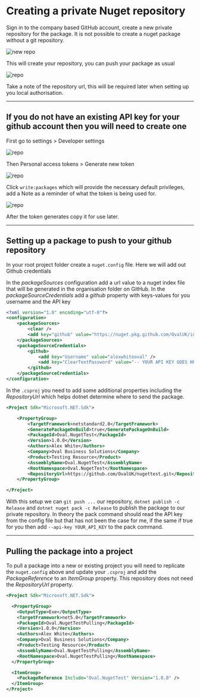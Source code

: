 # Creating a private Nuget repository

Sign in to the company based GitHub account, create a new private repository for the package. It is not possible to create a nuget package without a git repository.

![new repo](https://s3.eu-west-1.amazonaws.com/ovalgeneric/public/assets/nuget-guide/create-repo.png)

This will create your repository, you can push your package as usual

![repo](https://s3.eu-west-1.amazonaws.com/ovalgeneric/public/assets/nuget-guide/new-repo.png)

Take a note of the repository url, this will be required later when setting up you local authorisation.

---

## If you do not have an existing API key for your github account then you will need to create one

First go to settings > Developer settings

![repo](https://s3.eu-west-1.amazonaws.com/ovalgeneric/public/assets/nuget-guide/api-gen-1.png)

Then Personal access tokens > Generate new token

![repo](https://s3.eu-west-1.amazonaws.com/ovalgeneric/public/assets/nuget-guide/api-gen-2.png)

Click ```write:packages``` which will provide the necessary default privileges, add a Note as a reminder of what the token is being used for.

![repo](https://s3.eu-west-1.amazonaws.com/ovalgeneric/public/assets/nuget-guide/api-gen-3.png)

After the token generates copy it for use later.

---

## Setting up a package to push to your github repository

In your root project folder create a ```nuget.config``` file. Here we will add out Github credentials

In the _packageSources_ configuration add a url value to a nuget index file that will be generated in the organisation folder on GitHub. In the _packageSourceCredentials_ add a _github_ property with keys-values for you username and the API key

```XML
<?xml version="1.0" encoding="utf-8"?>
<configuration>
    <packageSources>
        <clear />
        <add key="github" value="https://nuget.pkg.github.com/OvalUK/index.json" />
    </packageSources>
    <packageSourceCredentials>
        <github>
            <add key="Username" value="alexwhiteoval" />
            <add key="ClearTextPassword" value="-- YOUR API KEY GOES HERE ---" />
        </github>
    </packageSourceCredentials>
</configuration>
```

In the ```.csproj``` you need to add some additional properties including the _RepositoryUrl_ which helps dotnet determine where to send the package.

```XML
<Project Sdk="Microsoft.NET.Sdk">

    <PropertyGroup>
        <TargetFramework>netstandard2.0</TargetFramework>
        <GeneratePackageOnBuild>true</GeneratePackageOnBuild>
        <PackageId>Oval.NugetTest</PackageId>
        <Version>1.0.0</Version>
        <Authors>Alex White</Authors>
        <Company>Oval Business Solutions</Company>
        <Product>Testing Resource</Product>
        <AssemblyName>Oval.NugetTest</AssemblyName>
        <RootNamespace>Oval.NugetTest</RootNamespace>
        <RepositoryUrl>https://github.com/OvalUK/nugettest.git</RepositoryUrl>
    </PropertyGroup>

</Project>
```

With this setup we can ```git push ...``` our repository, ```dotnet publish -c Release``` and ```dotnet nuget pack -c Release``` to publish the package to our private repository. In theory the pack command should read the API key from the config file but that has not been the case for me, if the same if true for you then add ```--api-key YOUR_API_KEY``` to the pack command.

---

## Pulling the package into a project

To pull a package into a new or existing project you will need to replicate the ```nuget.config``` above and update your ```.csproj``` and add the _PackageReference_ to an _ItemGroup_ property. This repository does not need the _RepositoryUrl_ property.

```XML
<Project Sdk="Microsoft.NET.Sdk">

  <PropertyGroup>
    <OutputType>Exe</OutputType>
    <TargetFramework>net5.0</TargetFramework>
    <PackageId>Oval.NugetTestPulling</PackageId>
    <Version>1.0.0</Version>
    <Authors>Alex White</Authors>
    <Company>Oval Business Solutions</Company>
    <Product>Testing Resource</Product>
    <AssemblyName>Oval.NugetTestPulling</AssemblyName>
    <RootNamespace>Oval.NugetTestPulling</RootNamespace>
  </PropertyGroup>

  <ItemGroup>
    <PackageReference Include="Oval.NugetTest" Version="1.0.0" />
  </ItemGroup>
</Project>
```
